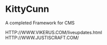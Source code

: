 # KittyCunn
A completed Framework for CMS

HTTP://WWW.VIKERUS.COM/liveupdates.html
HTTP://WWW.JUSTISCRAFT.COM/
